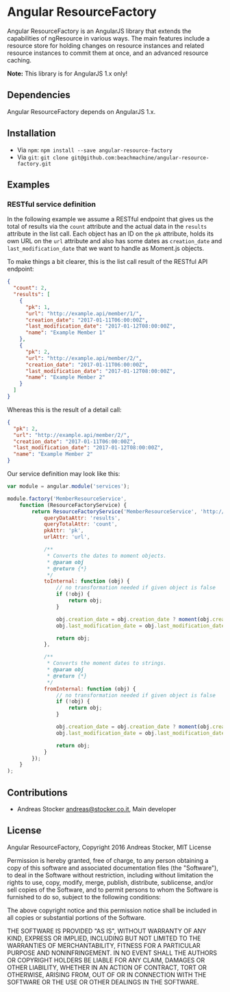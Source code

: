 # Angular ResourceFactory

Angular ResourceFactory is an AngularJS library that extends the capabilities of ngResource in various ways. The main 
features include a resource store for holding changes on resource instances and related resource instances to commit
them at once, and an advanced resource caching.

**Note:** This library is for AngularJS 1.x only!


## Dependencies

Angular ResourceFactory depends on AngularJS 1.x.


## Installation

* Via `npm`: `npm install --save angular-resource-factory`
* Via `git`: `git clone git@github.com:beachmachine/angular-resource-factory.git`


## Examples

### RESTful service definition

In the following example we assume a RESTful endpoint that gives us the total of results via the `count` attribute
and the actual data in the `results` attribute in the list call. Each object has an ID on the `pk` attribute, holds
its own URL on the `url` attribute and also has some dates as `creation_date` and `last_modification_date` that we
want to handle as Moment.js objects.

To make things a bit clearer, this is the list call result of the RESTful API endpoint:
````json
{
  "count": 2,
  "results": [
    {
      "pk": 1,
      "url": "http://example.api/member/1/",
      "creation_date": "2017-01-11T06:00:00Z",
      "last_modification_date": "2017-01-12T08:00:00Z",
      "name": "Example Member 1"
    },
    {
      "pk": 2,
      "url": "http://example.api/member/2/",
      "creation_date": "2017-01-11T06:00:00Z",
      "last_modification_date": "2017-01-12T08:00:00Z",
      "name": "Example Member 2"
    }
  ]
}
````

Whereas this is the result of a detail call:
````json
{
  "pk": 2,
  "url": "http://example.api/member/2/",
  "creation_date": "2017-01-11T06:00:00Z",
  "last_modification_date": "2017-01-12T08:00:00Z",
  "name": "Example Member 2"
}
````

Our service definition may look like this:
````javascript
var module = angular.module('services');

module.factory('MemberResourceService',
    function (ResourceFactoryService) {
        return ResourceFactoryService('MemberResourceService', 'http://example.api/member/:pk/', {
            queryDataAttr: 'results',
            queryTotalAttr: 'count',
            pkAttr: 'pk',
            urlAttr: 'url',

            /**
             * Converts the dates to moment objects.
             * @param obj
             * @return {*}
             */
            toInternal: function (obj) {
                // no transformation needed if given object is false
                if (!obj) {
                    return obj;
                }

                obj.creation_date = obj.creation_date ? moment(obj.creation_date) : null;
                obj.last_modification_date = obj.last_modification_date ? moment(obj.last_modification_date) : null;

                return obj;
            },

            /**
             * Converts the moment dates to strings.
             * @param obj
             * @return {*}
             */
            fromInternal: function (obj) {
                // no transformation needed if given object is false
                if (!obj) {
                    return obj;
                }

                obj.creation_date = obj.creation_date ? moment(obj.creation_date).toJSON() : null;
                obj.last_modification_date = obj.last_modification_date ? moment(obj.last_modification_date).toJSON() : null;

                return obj;
            }
        });
    }
);
````


## Contributions

* Andreas Stocker <andreas@stocker.co.it>, Main developer


## License

Angular ResourceFactory,
Copyright 2016 Andreas Stocker,
MIT License

Permission is hereby granted, free of charge, to any person obtaining a copy of this software and associated
documentation files (the "Software"), to deal in the Software without restriction, including without limitation the
rights to use, copy, modify, merge, publish, distribute, sublicense, and/or sell copies of the Software, and to
permit persons to whom the Software is furnished to do so, subject to the following conditions:

The above copyright notice and this permission notice shall be included in all copies or substantial portions of the
Software.

THE SOFTWARE IS PROVIDED "AS IS", WITHOUT WARRANTY OF ANY KIND, EXPRESS OR IMPLIED, INCLUDING BUT NOT LIMITED TO THE
WARRANTIES OF MERCHANTABILITY, FITNESS FOR A PARTICULAR PURPOSE AND NONINFRINGEMENT. IN NO EVENT SHALL THE AUTHORS
OR COPYRIGHT HOLDERS BE LIABLE FOR ANY CLAIM, DAMAGES OR OTHER LIABILITY, WHETHER IN AN ACTION OF CONTRACT, TORT OR
OTHERWISE, ARISING FROM, OUT OF OR IN CONNECTION WITH THE SOFTWARE OR THE USE OR OTHER DEALINGS IN THE SOFTWARE.
